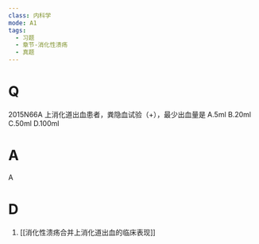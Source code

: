 ```yaml
---
class: 内科学
mode: A1
tags:
  - 习题
  - 章节-消化性溃疡
  - 真题
---
```


# Q
2015N66A 上消化道出血患者，粪隐血试验（+），最少出血量是
A.5ml
B.20ml
C.50ml
D.100ml

# A
A

# D
1. [[消化性溃疡合并上消化道出血的临床表现]]